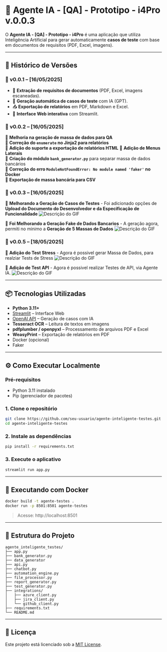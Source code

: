 # 🧪 Agente IA - [QA] - Prototipo - i4Pro v.0.0.3

O **Agente IA - [QA] - Prototipo - i4Pro** é uma aplicação que utiliza Inteligência Artificial para gerar automaticamente **casos de teste** com base em documentos de requisitos (PDF, Excel, imagens). 



---
## 📝 Histórico de Versões

### 📌 **v0.0.1 – [16/05/2025]**
- 📄 **Extração de requisitos de documentos** (PDF, Excel, imagens escaneadas).
- 🤖 **Geração automática de casos de teste** com IA (GPT).
- 📤 **Exportação de relatórios** em PDF, Markdown e Excel.
- 💬 **Interface Web interativa** com Streamlit.


### 📌 **v0.0.2 – [16/05/2025]**
🔹 **Melhoria na geração de massa de dados para QA**  
🔹 **Correção do `enumerate` no Jinja2 para relatórios**  
🔹 **Adição do suporte a exportação de relatórios HTML** 
🔹 **Adição de Menus Laterais**  
🔹 **Criação do módulo `bank_generator.py`** para separar massa de dados bancários  
🔹 **Correção do erro `ModuleNotFoundError: No module named 'faker'` no Docker**  
🔹 **Exportação de massa bancária para CSV**


### 📌 **v0.0.3 – [16/05/2025]**
🔹 **Melhorando a Geração de Casos de Testes**
      - Foi adicionado opções de **Upload do Documento do Desenvolvedor e da Especificação de Funcionalidade**
      ![Descrição do GIF](https://link-do-gif.gif)


🔹 **Foi Melhorando a Geração Fake de Dados Bancarios**
      - A geração agora, permiti no minimo a **Geração de 5 Massas de Dados**
      ![Descrição do GIF](https://link-do-gif.gif)


### 📌 **v0.0.5 – [18/05/2025]**
🔹 **Adição do Test Stress**
      - Agora é possivel gerar Massa de Dados, para realziar Tests de Stress
      ![Descrição do GIF](https://link-do-gif.gif)


🔹 **Adição de Test API**
      - Agora é possivel realizar Testes de API, via Agente IA. 
      ![Descrição do GIF](https://media3.giphy.com/media/v1.Y2lkPTc5MGI3NjExcWJyeXV0MzcxeWJvZm5tOTVoaGNyazM4Mmh6Z3duOTV0em1xMzdsNSZlcD12MV9pbnRlcm5hbF9naWZfYnlfaWQmY3Q9Zw/44okQTpfZAlr2ilEgg/giphy.gif)


---

## 📦 Tecnologias Utilizadas

- **Python 3.11+**
- [Streamlit](https://streamlit.io) – Interface Web
- [OpenAI API](https://platform.openai.com) – Geração de casos com IA
- **Tesseract OCR** – Leitura de textos em imagens
- **pdfplumber / openpyxl** – Processamento de arquivos PDF e Excel
- **WeasyPrint** – Exportação de relatórios em PDF
- Docker (opcional)
- Faker

---

## ⚙️ Como Executar Localmente

### Pré-requisitos

- Python 3.11 instalado
- Pip (gerenciador de pacotes)

### 1. Clone o repositório

```bash
git clone https://github.com/seu-usuario/agente-inteligente-testes.git
cd agente-inteligente-testes
```

### 2. Instale as dependências

```bash
pip install -r requirements.txt
```

### 3. Execute o aplicativo

```bash
streamlit run app.py
```

---

## 🐳 Executando com Docker

```bash
docker build -t agente-testes .
docker run -p 8501:8501 agente-testes
```

> Acesse: http://localhost:8501

---

## 📁 Estrutura do Projeto

```
agente_inteligente_testes/
├── app.py
├── bank_generator.py
├── data_generator
├── api.py
├── chatbot.py
├── automation_engine.py
├── file_processor.py
├── report_generator.py
├── test_generator.py
├── integrations/
│   ├── azure_client.py
│   ├── jira_client.py
│   └── github_client.py
├── requirements.txt
└── README.md
```

---

## 📜 Licença

Este projeto está licenciado sob a [MIT License](LICENSE).
